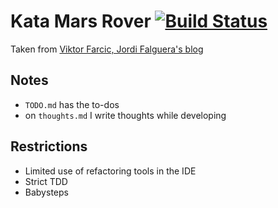 # Kata Mars Rover [![Build Status](https://travis-ci.org/alvarogarcia7/marsrover-kata-java.svg)](https://travis-ci.org/alvarogarcia7/marsrover-kata-java)

Taken from [Viktor Farcic, Jordi Falguera's blog](http://technologyconversations.com/2014/10/17/java-tutorial-through-katas-mars-rover/)

## Notes

  * ``TODO.md`` has the to-dos
  * on ``thoughts.md`` I write thoughts while developing

## Restrictions

  * Limited use of refactoring tools in the IDE
  * Strict TDD
  * Babysteps

